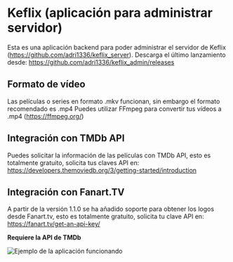 # Keflix (aplicación para administrar servidor)
Esta es una aplicación backend para poder administrar el servidor de Keflix (https://github.com/adri1336/keflix_server).
Descarga el último lanzamiento desde: https://github.com/adri1336/keflix_admin/releases

## Formato de vídeo
Las películas o series en formato .mkv funcionan, sin embargo el formato recomendado es .mp4
Puedes utilizar FFmpeg para convertir tus vídeos a .mp4 (https://ffmpeg.org/)

## Integración con TMDb API
Puedes solicitar la información de las películas con TMDb API, esto es totalmente gratuito, solicita tus claves API en:
https://developers.themoviedb.org/3/getting-started/introduction

## Integración con Fanart.TV
A partir de la versión 1.1.0 se ha añadido soporte para obtener los logos desde Fanart.tv, esto es totalmente gratuito, solicita tu clave API en:
https://fanart.tv/get-an-api-key/

**Requiere la API de TMDb**


![Ejemplo de la aplicación funcionando](https://i.imgur.com/FMYPC1fl.png)
